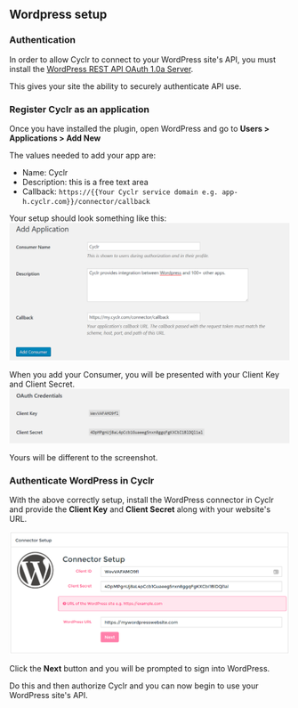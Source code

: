 
## Wordpress setup

### Authentication

In order to allow Cyclr to connect to your WordPress site's API, you must install the [WordPress REST API OAuth 1.0a Server](https://wordpress.org/plugins/rest-api-oauth1/). 

This gives your site the ability to securely authenticate API use.

### Register Cyclr as an application
Once you have installed the plugin, open WordPress and go to **Users > Applications > Add New**

The values needed to add your app are:
- Name: Cyclr
- Description: this is a free text area
- Callback: ``https://{{Your Cyclr service domain e.g. app-h.cyclr.com}}/connector/callback``

Your setup should look something like this:
![Wordpress Cyclr API authentication screengrab](/images/wordpress-cyclr-api-authentication.png)

When you add your Consumer, you will be presented with your Client Key and Client Secret.
![Wordpress OAuth credentials screengrab](/images/wordpress-oauth-credentials.png)

Yours will be different to the screenshot.

### Authenticate WordPress in Cyclr
With the above correctly setup, install the WordPress connector in Cyclr and provide the **Client Key** and **Client Secret** along with your website's URL.

![Wordpress auth screengrab](/images/wordpress-auth.png)

Click the **Next** button and you will be prompted to sign into WordPress. 

Do this and then authorize Cyclr and you can now begin to use your WordPress site's API.